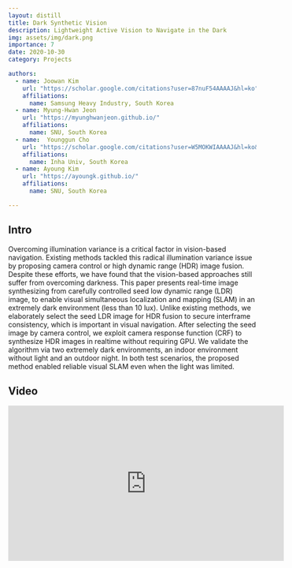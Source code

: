```yaml
---
layout: distill
title: Dark Synthetic Vision
description: Lightweight Active Vision to Navigate in the Dark
img: assets/img/dark.png
importance: 7
date: 2020-10-30
category: Projects

authors:
  - name: Joowan Kim
    url: "https://scholar.google.com/citations?user=87nuF54AAAAJ&hl=ko"
    affiliations: 
      name: Samsung Heavy Industry, South Korea
  - name: Myung-Hwan Jeon
    url: "https://myunghwanjeon.github.io/"
    affiliations: 
      name: SNU, South Korea
  - name:  Younggun Cho
    url: "https://scholar.google.com/citations?user=W5MOKWIAAAAJ&hl=ko&oi=ao"
    affiliations: 
      name: Inha Univ, South Korea
  - name: Ayoung Kim
    url: "https://ayoungk.github.io/"
    affiliations: 
      name: SNU, South Korea

---
```


<a target="_blank" href="https://rpm.snu.ac.kr/publications/jwkim-2020-ral.pdf" class="button button--sacnite button--round-l">
    <i class="fas fa-file-pdf fa-3x" title="pdf link"></i>
</a>

## Intro

Overcoming illumination variance is a critical factor in vision-based navigation. Existing methods tackled this radical illumination variance issue by proposing camera control or high dynamic range (HDR) image fusion. Despite these efforts, we have found that the vision-based approaches still suffer from overcoming darkness. This paper presents real-time image synthesizing from carefully controlled seed low dynamic range (LDR) image, to enable visual simultaneous localization and mapping (SLAM) in an extremely dark environment (less than 10 lux). Unlike existing methods, we elaborately select the seed LDR image for HDR fusion to secure interframe consistency, which is important in visual navigation. After selecting the seed image by camera control, we exploit camera response function (CRF) to synthesize HDR images in realtime without requiring GPU. We validate the algorithm via two extremely dark environments, an indoor environment without light and an outdoor night. In both test scenarios, the proposed method enabled reliable visual SLAM even when the light was limited.

## Video 

<div align="center">
  <iframe width="560" height="315" src="https://www.youtube.com/embed/XmmJBgy5PbQ?si=v4p66ZoWk8eTk_TJ" title="YouTube video player" frameborder="0" allow="accelerometer; autoplay; clipboard-write; encrypted-media; gyroscope; picture-in-picture; web-share" allowfullscreen></iframe>
</div>